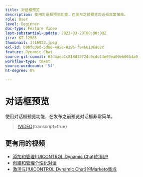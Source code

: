 ```yaml
---
title: 对话框预览
description: 使用对话框预览功能，在发布之前预览对话框非常简单。
role: User
level: Beginner
doc-type: Feature Video
last-substantial-update: 2023-03-20T00:00:00Z
jira: KT-12965
thumbnail: 3416923.jpeg
exl-id: b9bf800d-5d96-4a58-8296-f9466186a68c
feature: Dynamic Chat
source-git-commit: 63d4aea1c818d35724c0cdc14e69ea00eb06b4a0
workflow-type: tm+mt
source-wordcount: '54'
ht-degree: 0%

---
```


# 对话框预览

使用对话框预览功能，在发布之前预览对话框非常简单。

>[!VIDEO](https://video.tv.adobe.com/v/3416923/?quality=12&learn=on){transcript=true}

## 更有用的视频

* [添加和管理[!UICONTROL Dynamic Chat]的用户](user-management.md)
* [创建和管理个性化对话](dialogue-management.md)
* [激活与[!UICONTROL Dynamic Chat]的Marketo集成](marketo-integration.md)
